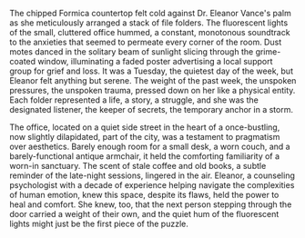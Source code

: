 The chipped Formica countertop felt cold against Dr. Eleanor Vance's palm as she meticulously arranged a stack of file folders.  The fluorescent lights of the small, cluttered office hummed, a constant, monotonous soundtrack to the anxieties that seemed to permeate every corner of the room.  Dust motes danced in the solitary beam of sunlight slicing through the grime-coated window, illuminating a faded poster advertising a local support group for grief and loss.  It was a Tuesday, the quietest day of the week, but Eleanor felt anything but serene.  The weight of the past week, the unspoken pressures, the unspoken trauma, pressed down on her like a physical entity.  Each folder represented a life, a story, a struggle, and she was the designated listener, the keeper of secrets, the temporary anchor in a storm.


The office, located on a quiet side street in the heart of a once-bustling, now slightly dilapidated, part of the city, was a testament to pragmatism over aesthetics.  Barely enough room for a small desk, a worn couch, and a barely-functional antique armchair, it held the comforting familiarity of a worn-in sanctuary.  The scent of stale coffee and old books, a subtle reminder of the late-night sessions, lingered in the air.  Eleanor, a counseling psychologist with a decade of experience helping navigate the complexities of human emotion, knew this space, despite its flaws, held the power to heal and comfort.  She knew, too, that the next person stepping through the door carried a weight of their own, and the quiet hum of the fluorescent lights might just be the first piece of the puzzle.
